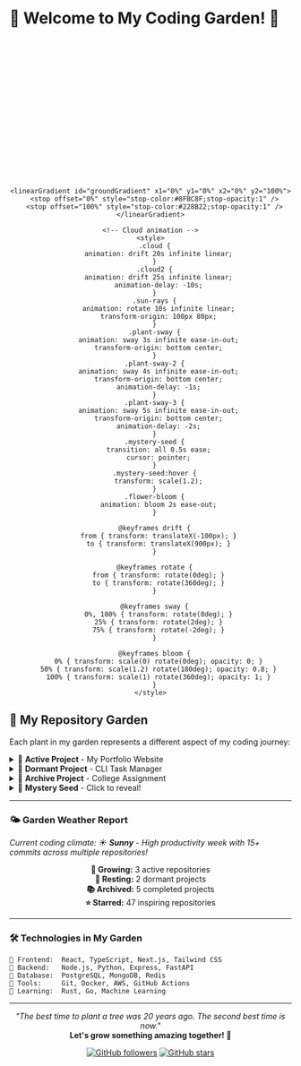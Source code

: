 # 🌱 Welcome to My Coding Garden! 🌸

<div align="center">

<!-- Garden Scene -->
<svg width="800" height="400" viewBox="0 0 800 400" xmlns="http://www.w3.org/2000/svg">
  <defs>
    <!-- Gradients for sky and ground -->
    <linearGradient id="skyGradient" x1="0%" y1="0%" x2="0%" y2="100%">
      <stop offset="0%" style="stop-color:#87CEEB;stop-opacity:1" />
      <stop offset="100%" style="stop-color:#98FB98;stop-opacity:1" />
    </linearGradient>
    
    <linearGradient id="groundGradient" x1="0%" y1="0%" x2="0%" y2="100%">
      <stop offset="0%" style="stop-color:#8FBC8F;stop-opacity:1" />
      <stop offset="100%" style="stop-color:#228B22;stop-opacity:1" />
    </linearGradient>

    <!-- Cloud animation -->
    <style>
      .cloud {
        animation: drift 20s infinite linear;
      }
      .cloud2 {
        animation: drift 25s infinite linear;
        animation-delay: -10s;
      }
      .sun-rays {
        animation: rotate 10s infinite linear;
        transform-origin: 100px 80px;
      }
      .plant-sway {
        animation: sway 3s infinite ease-in-out;
        transform-origin: bottom center;
      }
      .plant-sway-2 {
        animation: sway 4s infinite ease-in-out;
        transform-origin: bottom center;
        animation-delay: -1s;
      }
      .plant-sway-3 {
        animation: sway 5s infinite ease-in-out;
        transform-origin: bottom center;
        animation-delay: -2s;
      }
      .mystery-seed {
        transition: all 0.5s ease;
        cursor: pointer;
      }
      .mystery-seed:hover {
        transform: scale(1.2);
      }
      .flower-bloom {
        animation: bloom 2s ease-out;
      }
      
      @keyframes drift {
        from { transform: translateX(-100px); }
        to { transform: translateX(900px); }
      }
      
      @keyframes rotate {
        from { transform: rotate(0deg); }
        to { transform: rotate(360deg); }
      }
      
      @keyframes sway {
        0%, 100% { transform: rotate(0deg); }
        25% { transform: rotate(2deg); }
        75% { transform: rotate(-2deg); }
      }
      
      @keyframes bloom {
        0% { transform: scale(0) rotate(0deg); opacity: 0; }
        50% { transform: scale(1.2) rotate(180deg); opacity: 0.8; }
        100% { transform: scale(1) rotate(360deg); opacity: 1; }
      }
    </style>
  </defs>

  <!-- Sky Background -->
  <rect width="800" height="250" fill="url(#skyGradient)" />
  
  <!-- Ground -->
  <rect y="250" width="800" height="150" fill="url(#groundGradient)" />
  
  <!-- Sun -->
  <circle cx="100" cy="80" r="30" fill="#FFD700" />
  <g class="sun-rays">
    <line x1="70" y1="50" x2="60" y2="40" stroke="#FFD700" stroke-width="3" />
    <line x1="130" y1="50" x2="140" y2="40" stroke="#FFD700" stroke-width="3" />
    <line x1="70" y1="110" x2="60" y2="120" stroke="#FFD700" stroke-width="3" />
    <line x1="130" y1="110" x2="140" y2="120" stroke="#FFD700" stroke-width="3" />
    <line x1="50" y1="80" x2="40" y2="80" stroke="#FFD700" stroke-width="3" />
    <line x1="150" y1="80" x2="160" y2="80" stroke="#FFD700" stroke-width="3" />
  </g>
  
  <!-- Clouds -->
  <g class="cloud">
    <ellipse cx="200" cy="100" rx="30" ry="20" fill="white" opacity="0.8" />
    <ellipse cx="220" cy="95" rx="35" ry="25" fill="white" opacity="0.8" />
    <ellipse cx="240" cy="105" rx="25" ry="18" fill="white" opacity="0.8" />
  </g>
  
  <g class="cloud2">
    <ellipse cx="500" cy="120" rx="25" ry="15" fill="white" opacity="0.6" />
    <ellipse cx="515" cy="115" rx="30" ry="20" fill="white" opacity="0.6" />
    <ellipse cx="530" cy="125" rx="20" ry="15" fill="white" opacity="0.6" />
  </g>

  <!-- Plant 1: Active Repository (Green & Blooming) -->
  <g class="plant-sway" id="plant1">
    <!-- Stem -->
    <line x1="150" y1="350" x2="150" y2="280" stroke="#228B22" stroke-width="8" />
    <!-- Leaves -->
    <ellipse cx="135" cy="320" rx="15" ry="8" fill="#32CD32" transform="rotate(-45 135 320)" />
    <ellipse cx="165" cy="310" rx="15" ry="8" fill="#32CD32" transform="rotate(45 165 310)" />
    <ellipse cx="140" cy="300" rx="12" ry="6" fill="#90EE90" transform="rotate(-30 140 300)" />
    <!-- Flower -->
    <circle cx="150" cy="280" r="12" fill="#FF69B4" />
    <circle cx="145" cy="275" r="6" fill="#FFB6C1" />
    <circle cx="155" cy="275" r="6" fill="#FFB6C1" />
    <circle cx="145" cy="285" r="6" fill="#FFB6C1" />
    <circle cx="155" cy="285" r="6" fill="#FFB6C1" />
    <circle cx="150" cy="280" r="4" fill="#FFD700" />
  </g>

  <!-- Plant 2: Dormant Repository (Yellow) -->
  <g class="plant-sway-2" id="plant2">
    <!-- Stem -->
    <line x1="350" y1="350" x2="350" y2="300" stroke="#8B4513" stroke-width="6" />
    <!-- Leaves (yellowing) -->
    <ellipse cx="340" cy="330" rx="12" ry="6" fill="#DAA520" transform="rotate(-30 340 330)" />
    <ellipse cx="360" cy="325" rx="12" ry="6" fill="#B8860B" transform="rotate(30 360 325)" />
    <ellipse cx="345" cy="315" rx="10" ry="5" fill="#F0E68C" transform="rotate(-15 345 315)" />
    <!-- Small bud -->
    <circle cx="350" cy="300" r="6" fill="#DAA520" />
  </g>

  <!-- Plant 3: Old Repository (Withered) -->
  <g class="plant-sway-3" id="plant3">
    <!-- Stem (brown) -->
    <line x1="550" y1="350" x2="545" y2="320" stroke="#8B4513" stroke-width="4" />
    <!-- Withered leaves -->
    <ellipse cx="535" cy="340" rx="8" ry="4" fill="#A0522D" transform="rotate(-60 535 340)" />
    <ellipse cx="555" cy="335" rx="6" ry="3" fill="#8B4513" transform="rotate(45 555 335)" />
    <!-- Drooping flower -->
    <circle cx="545" cy="320" r="4" fill="#8B4513" />
  </g>

  <!-- Mystery Seed (Hidden until clicked) -->
  <g class="mystery-seed" id="mystery-seed">
    <circle cx="700" cy="340" r="8" fill="#8B4513" />
    <circle cx="700" cy="340" r="4" fill="#654321" />
  </g>

  <!-- Ground details -->
  <ellipse cx="150" cy="355" rx="25" ry="5" fill="#8B4513" opacity="0.3" />
  <ellipse cx="350" cy="355" rx="20" ry="4" fill="#8B4513" opacity="0.3" />
  <ellipse cx="550" cy="355" rx="15" ry="3" fill="#8B4513" opacity="0.3" />
  <ellipse cx="700" cy="345" rx="12" ry="3" fill="#8B4513" opacity="0.3" />
</svg>

</div>

## 🌿 My Repository Garden

Each plant in my garden represents a different aspect of my coding journey:

<details>
<summary>🌸 <strong>Active Project</strong> - My Portfolio Website</summary>

**Repository:** `francismul/portfolio`  
**Language:** TypeScript  
**Last Commit:** 2 days ago  
**Description:** Modern portfolio website built with React and Next.js, featuring smooth animations and responsive design.  
**Status:** 🌱 Actively growing with regular updates and new features!

</details>

<details>
<summary>🌾 <strong>Dormant Project</strong> - CLI Task Manager</summary>

**Repository:** `francismul/task-cli`  
**Language:** Python  
**Last Commit:** 3 weeks ago  
**Description:** Command-line task management tool with productivity features and calendar integration.  
**Status:** 😴 Taking a break, but ready to bloom again when needed!

</details>

<details>
<summary>🍂 <strong>Archive Project</strong> - College Assignment</summary>

**Repository:** `francismul/data-structures-hw`  
**Language:** Java  
**Last Commit:** 8 months ago  
**Description:** Collection of data structure implementations and algorithms from computer science coursework.  
**Status:** 📚 Preserved for learning and reference purposes.

</details>

<details>
<summary>🎁 <strong>Mystery Seed</strong> - Click to reveal!</summary>

**🌟 SURPRISE! 🌟**  
This mysterious seed represents my next big project that's currently in the planning phase. It could grow into:
- 🤖 An AI-powered coding assistant
- 🎮 A web-based game engine  
- 📱 A mobile app for developers
- 🔮 Something completely unexpected!

*Stay tuned for the big reveal...* 🎬

</details>

---

### 🌤️ Garden Weather Report
*Current coding climate: ☀️ **Sunny** - High productivity week with 15+ commits across multiple repositories!*

<div align="center">

**🌱 Growing:** 3 active repositories  
**🌾 Resting:** 2 dormant projects  
**📚 Archived:** 5 completed projects  
**⭐ Starred:** 47 inspiring repositories  

</div>

---

### 🛠️ Technologies in My Garden
```
🌿 Frontend:  React, TypeScript, Next.js, Tailwind CSS
🌳 Backend:   Node.js, Python, Express, FastAPI  
🌸 Database:  PostgreSQL, MongoDB, Redis
🌺 Tools:     Git, Docker, AWS, GitHub Actions
🌵 Learning:  Rust, Go, Machine Learning
```

---

<div align="center">

*"The best time to plant a tree was 20 years ago. The second best time is now."*  
**Let's grow something amazing together! 🌱**

[![GitHub followers](https://img.shields.io/github/followers/francismul?style=social)](https://github.com/francismul)
[![GitHub stars](https://img.shields.io/github/stars/francismul?style=social)](https://github.com/francismul)

</div>